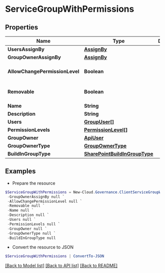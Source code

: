 # ServiceGroupWithPermissions
## Properties

Name | Type | Description | Notes
------------ | ------------- | ------------- | -------------
**UsersAssignBy** | [**AssignBy**](AssignBy.md) |  | [optional] 
**GroupOwnerAssignBy** | [**AssignBy**](AssignBy.md) |  | [optional] 
**AllowChangePermissionLevel** | **Boolean** |  | [optional] [default to $false]
**Removable** | **Boolean** |  | [optional] [default to $false]
**Name** | **String** |  | [optional] 
**Description** | **String** |  | [optional] 
**Users** | [**GroupUser[]**](GroupUser.md) |  | [optional] 
**PermissionLevels** | [**PermissionLevel[]**](PermissionLevel.md) |  | [optional] 
**GroupOwner** | [**ApiUser**](ApiUser.md) |  | [optional] 
**GroupOwnerType** | [**GroupOwnerType**](GroupOwnerType.md) |  | [optional] 
**BuildInGroupType** | [**SharePointBuildInGroupType**](SharePointBuildInGroupType.md) |  | [optional] 

## Examples

- Prepare the resource
```powershell
$ServiceGroupWithPermissions = New-Cloud.Governance.ClientServiceGroupWithPermissions  -UsersAssignBy null `
 -GroupOwnerAssignBy null `
 -AllowChangePermissionLevel null `
 -Removable null `
 -Name null `
 -Description null `
 -Users null `
 -PermissionLevels null `
 -GroupOwner null `
 -GroupOwnerType null `
 -BuildInGroupType null
```

- Convert the resource to JSON
```powershell
$ServiceGroupWithPermissions | ConvertTo-JSON
```

[[Back to Model list]](../README.md#documentation-for-models) [[Back to API list]](../README.md#documentation-for-api-endpoints) [[Back to README]](../README.md)


